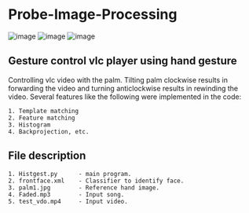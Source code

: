 # Probe-Image-Processing

![image](https://img.shields.io/badge/platform-Python-blue)
![image](https://img.shields.io/badge/library-opencv-orange)
![image](https://img.shields.io/badge/library-vlc-yellowgreen)


## Gesture control vlc player using hand gesture

Controlling vlc video with the palm. Tilting palm clockwise results in forwarding the video and turning anticlockwise results in rewinding the video. Several features like the following were implemented in the code:

    1. Template matching
    2. Feature matching
    3. Histogram
    4. Backprojection, etc. 


## File description

    1. Histgest.py      - main program.
    2. frontface.xml    - Classifier to identify face.
    3. palm1.jpg        - Reference hand image.
    4. Faded.mp3        - Input song.
    5. test_vdo.mp4     - Input video.
